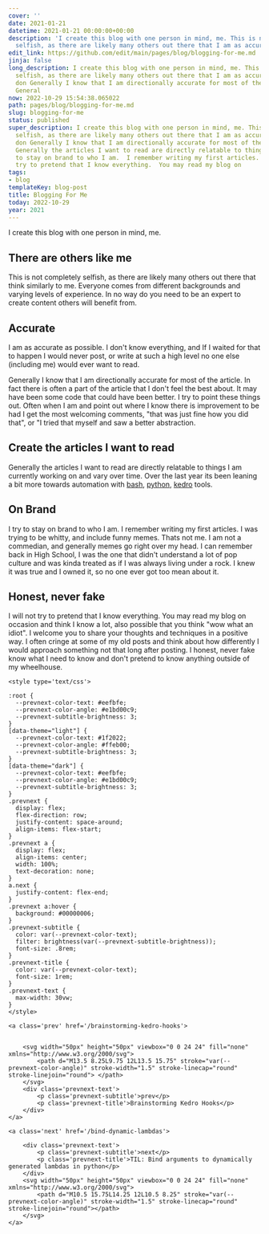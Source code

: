 ```yaml
---
cover: ''
date: 2021-01-21
datetime: 2021-01-21 00:00:00+00:00
description: 'I create this blog with one person in mind, me. This is not completely
  selfish, as there are likely many others out there that I am as accurate as possible.  I '
edit_link: https://github.com/edit/main/pages/blog/blogging-for-me.md
jinja: false
long_description: I create this blog with one person in mind, me. This is not completely
  selfish, as there are likely many others out there that I am as accurate as possible.  I
  don Generally I know that I am directionally accurate for most of the article.  In
  General
now: 2022-10-29 15:54:38.065022
path: pages/blog/blogging-for-me.md
slug: blogging-for-me
status: published
super_description: I create this blog with one person in mind, me. This is not completely
  selfish, as there are likely many others out there that I am as accurate as possible.  I
  don Generally I know that I am directionally accurate for most of the article.  In
  Generally the articles I want to read are directly relatable to things I am I try
  to stay on brand to who I am.  I remember writing my first articles.  I I will not
  try to pretend that I know everything.  You may read my blog on
tags:
- blog
templateKey: blog-post
title: Blogging For Me
today: 2022-10-29
year: 2021
---
```


I create this blog with one person in mind, me.

## There are others like me

This is not completely selfish, as there are likely many others out there that
think similarly to me.  Everyone comes from different backgrounds and varying
levels of experience.  In no way do you need to be an expert to create content
others will benefit from.

## Accurate

I am as accurate as possible.  I don't know everything, and If I waited for
that to happen I would never post, or write at such a high level no one else
(including me) would ever want to read.

Generally I know that I am directionally accurate for most of the article.  In
fact there is often a part of the article that I don't feel the best about.  It
may have been some code that could have been better.  I try to point these
things out.  Often when I am and point out where I know there is
improvement to be had I get the most welcoming comments, "that was just fine
how you did that", or "I tried that myself and saw a better abstraction.

## Create the articles I want to read

Generally the articles I want to read are directly relatable to things I am
currently working on and vary over time.  Over the last year its been leaning a
bit more towards automation with
[bash](https://waylonwalker.com/linux/),
[python](https://waylonwalker.com/python/),
[kedro](https://waylonwalker.com/kedro/) tools.

## On Brand

I try to stay on brand to who I am.  I remember writing my first articles.  I
was trying to be whitty, and include funny memes.  Thats not me.  I am not a
commedian, and generally memes go right over my head.  I can remember back in
High School, I was the one that didn't understand a lot of pop culture and was
kinda treated as if I was always living under a rock.  I knew it was true and I
owned it, so no one ever got too mean about it.

## Honest, never fake

I will not try to pretend that I know everything.  You may read my blog on
occasion and think I know a lot, also possible that you think "wow what an
idiot".  I welcome you to share your thoughts and techniques in a positive way.
I often cringe at some of my old posts and think about how differently I would
approach something not that long after posting.  I honest, never fake know what
I need to know and don't pretend to know anything outside of my wheelhouse.
<div class='prevnext'>

    <style type='text/css'>

    :root {
      --prevnext-color-text: #eefbfe;
      --prevnext-color-angle: #e1bd00c9;
      --prevnext-subtitle-brightness: 3;
    }
    [data-theme="light"] {
      --prevnext-color-text: #1f2022;
      --prevnext-color-angle: #ffeb00;
      --prevnext-subtitle-brightness: 3;
    }
    [data-theme="dark"] {
      --prevnext-color-text: #eefbfe;
      --prevnext-color-angle: #e1bd00c9;
      --prevnext-subtitle-brightness: 3;
    }
    .prevnext {
      display: flex;
      flex-direction: row;
      justify-content: space-around;
      align-items: flex-start;
    }
    .prevnext a {
      display: flex;
      align-items: center;
      width: 100%;
      text-decoration: none;
    }
    a.next {
      justify-content: flex-end;
    }
    .prevnext a:hover {
      background: #00000006;
    }
    .prevnext-subtitle {
      color: var(--prevnext-color-text);
      filter: brightness(var(--prevnext-subtitle-brightness));
      font-size: .8rem;
    }
    .prevnext-title {
      color: var(--prevnext-color-text);
      font-size: 1rem;
    }
    .prevnext-text {
      max-width: 30vw;
    }
    </style>
    
    <a class='prev' href='/brainstorming-kedro-hooks'>
    

        <svg width="50px" height="50px" viewbox="0 0 24 24" fill="none" xmlns="http://www.w3.org/2000/svg">
            <path d="M13.5 8.25L9.75 12L13.5 15.75" stroke="var(--prevnext-color-angle)" stroke-width="1.5" stroke-linecap="round" stroke-linejoin="round"> </path>
        </svg>
        <div class='prevnext-text'>
            <p class='prevnext-subtitle'>prev</p>
            <p class='prevnext-title'>Brainstorming Kedro Hooks</p>
        </div>
    </a>
    
    <a class='next' href='/bind-dynamic-lambdas'>
    
        <div class='prevnext-text'>
            <p class='prevnext-subtitle'>next</p>
            <p class='prevnext-title'>TIL: Bind arguments to dynamically generated lambdas in python</p>
        </div>
        <svg width="50px" height="50px" viewbox="0 0 24 24" fill="none" xmlns="http://www.w3.org/2000/svg">
            <path d="M10.5 15.75L14.25 12L10.5 8.25" stroke="var(--prevnext-color-angle)" stroke-width="1.5" stroke-linecap="round" stroke-linejoin="round"></path>
        </svg>
    </a>
  </div>